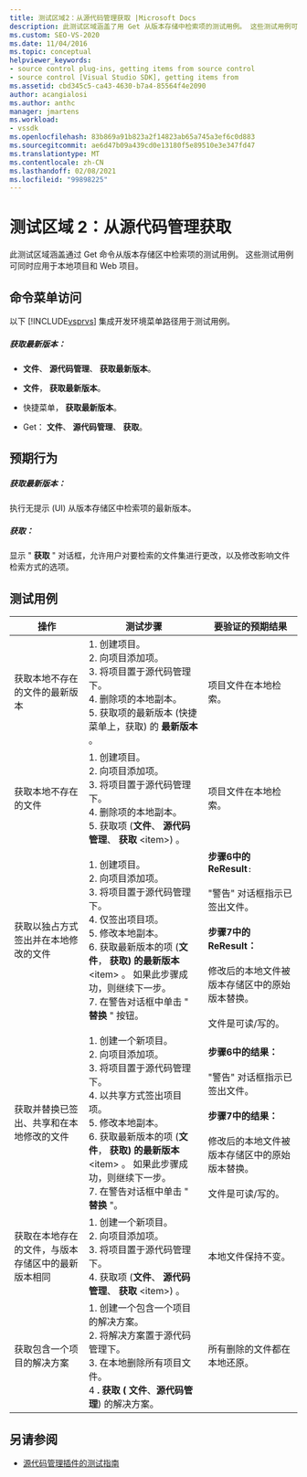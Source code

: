 ```yaml
---
title: 测试区域2：从源代码管理获取 |Microsoft Docs
description: 此测试区域涵盖了用 Get 从版本存储中检索项的测试用例。 这些测试用例可同时应用于本地项目和 web 项目。
ms.custom: SEO-VS-2020
ms.date: 11/04/2016
ms.topic: conceptual
helpviewer_keywords:
- source control plug-ins, getting items from source control
- source control [Visual Studio SDK], getting items from
ms.assetid: cbd345c5-ca43-4630-b7a4-85564f4e2090
author: acangialosi
ms.author: anthc
manager: jmartens
ms.workload:
- vssdk
ms.openlocfilehash: 83b869a91b823a2f14823ab65a745a3ef6c0d883
ms.sourcegitcommit: ae6d47b09a439cd0e13180f5e89510e3e347fd47
ms.translationtype: MT
ms.contentlocale: zh-CN
ms.lasthandoff: 02/08/2021
ms.locfileid: "99898225"
---
```

# <a name="test-area-2-get-from-source-control"></a>测试区域 2：从源代码管理获取
此测试区域涵盖通过 Get 命令从版本存储区中检索项的测试用例。 这些测试用例可同时应用于本地项目和 Web 项目。

## <a name="command-menu-access"></a>命令菜单访问
 以下 [!INCLUDE[vsprvs](../../code-quality/includes/vsprvs_md.md)] 集成开发环境菜单路径用于测试用例。

##### <a name="get-latest-version"></a>获取最新版本：

- **文件**、 **源代码管理**、 **获取最新版本**。

- **文件**， **获取最新版本**。

- 快捷菜单， **获取最新版本**。

- Get： **文件**、 **源代码管理**、 **获取**。

## <a name="expected-behavior"></a>预期行为

##### <a name="get-latest-version"></a>获取最新版本：
 执行无提示 (UI) 从版本存储区中检索项的最新版本。

##### <a name="get"></a>获取：
 显示 " **获取** " 对话框，允许用户对要检索的文件集进行更改，以及修改影响文件检索方式的选项。

## <a name="test-cases"></a>测试用例

|操作|测试步骤|要验证的预期结果|
|------------|----------------|--------------------------------|
|获取本地不存在的文件的最新版本|1. 创建项目。<br />2. 向项目添加项。<br />3. 将项目置于源代码管理下。<br />4. 删除项的本地副本。<br />5. 获取项的最新版本 (快捷菜单上，获取) 的 **最新版本** 。|项目文件在本地检索。|
|获取本地不存在的文件|1. 创建项目。<br />2. 向项目添加项。<br />3. 将项目置于源代码管理下。<br />4. 删除项的本地副本。<br />5. 获取项 (**文件**、 **源代码管理**、 **获取** \<item>) 。|项目文件在本地检索。|
|获取以独占方式签出并在本地修改的文件|1. 创建项目。<br />2. 向项目添加项。<br />3. 将项目置于源代码管理下。<br />4. 仅签出项目项。<br />5. 修改本地副本。<br />6. 获取最新版本的项 (**文件**， **获取) 的最新版本** \<item> 。 如果此步骤成功，则继续下一步。<br />7. 在警告对话框中单击 " **替换** " 按钮。|**步骤6中的 ReResult**`:`<br /><br /> "警告" 对话框指示已签出文件。<br /><br /> **步骤7中的 ReResult：**<br /><br /> 修改后的本地文件被版本存储区中的原始版本替换。<br /><br /> 文件是可读/写的。|
|获取并替换已签出、共享和在本地修改的文件|1. 创建一个新项目。<br />2. 向项目添加项。<br />3. 将项目置于源代码管理下。<br />4. 以共享方式签出项目项。<br />5. 修改本地副本。<br />6. 获取最新版本的项 (**文件**， **获取) 的最新版本** \<item> 。 如果此步骤成功，则继续下一步。<br />7. 在警告对话框中单击 " **替换** "。|**步骤6中的结果：**<br /><br /> "警告" 对话框指示已签出文件。<br /><br /> **步骤7中的结果：**<br /><br /> 修改后的本地文件被版本存储区中的原始版本替换。<br /><br /> 文件是可读/写的。|
|获取在本地存在的文件，与版本存储区中的最新版本相同|1. 创建一个新项目。<br />2. 向项目添加项。<br />3. 将项目置于源代码管理下。<br />4. 获取项 (**文件**、 **源代码管理**、 **获取** \<item>) 。|本地文件保持不变。|
|获取包含一个项目的解决方案|1. 创建一个包含一个项目的解决方案。<br />2. 将解决方案置于源代码管理下。<br />3. 在本地删除所有项目文件。<br />4 **. 获取 (** **文件**、**源代码管理**) 的解决方案。|所有删除的文件都在本地还原。|

## <a name="see-also"></a>另请参阅
- [源代码管理插件的测试指南](../../extensibility/internals/test-guide-for-source-control-plug-ins.md)
